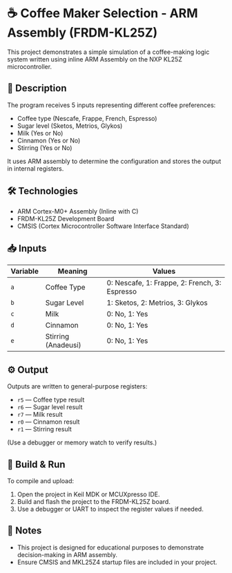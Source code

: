 # ☕ Coffee Maker Selection - ARM Assembly (FRDM-KL25Z)

This project demonstrates a simple simulation of a coffee-making logic system written using inline ARM Assembly on the NXP KL25Z microcontroller.

## 🧾 Description

The program receives 5 inputs representing different coffee preferences:
- Coffee type (Nescafe, Frappe, French, Espresso)
- Sugar level (Sketos, Metrios, Glykos)
- Milk (Yes or No)
- Cinnamon (Yes or No)
- Stirring (Yes or No)

It uses ARM assembly to determine the configuration and stores the output in internal registers.

## 🛠️ Technologies

- ARM Cortex-M0+ Assembly (Inline with C)
- FRDM-KL25Z Development Board
- CMSIS (Cortex Microcontroller Software Interface Standard)

## 📥 Inputs

| Variable | Meaning               | Values         |
|----------|------------------------|----------------|
| `a`      | Coffee Type            | 0: Nescafe, 1: Frappe, 2: French, 3: Espresso |
| `b`      | Sugar Level            | 1: Sketos, 2: Metrios, 3: Glykos |
| `c`      | Milk                   | 0: No, 1: Yes |
| `d`      | Cinnamon               | 0: No, 1: Yes |
| `e`      | Stirring (Anadeusi)    | 0: No, 1: Yes |

## ⚙️ Output

Outputs are written to general-purpose registers:
- `r5` — Coffee type result
- `r6` — Sugar level result
- `r7` — Milk result
- `r0` — Cinnamon result
- `r1` — Stirring result

(Use a debugger or memory watch to verify results.)

## 🚀 Build & Run

To compile and upload:
1. Open the project in Keil MDK or MCUXpresso IDE.
2. Build and flash the project to the FRDM-KL25Z board.
3. Use a debugger or UART to inspect the register values if needed.

## 📝 Notes

- This project is designed for educational purposes to demonstrate decision-making in ARM assembly.
- Ensure CMSIS and MKL25Z4 startup files are included in your project.
